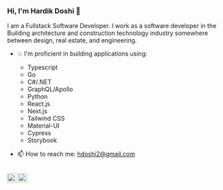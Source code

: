 ### Hi, I'm Hardik Doshi 👋

I am a Fullstack Software Developer. I work as a software developer in the Building architecture and construction technology industry somewhere between design, real estate, and engineering. 

- 💥 I'm proficient in building applications using:
  - Typescript
  - Go
  - C#/.NET
  - GraphQL/Apollo
  - Python
  - React.js
  - Next.js
  - Tailwind CSS
  - Material-UI
  - Cypress
  - Storybook
  
- 📫 How to reach me: hdoshi2@gmail.com

<br>
<a href="https://www.linkedin.com/in/hdoshi2/">
  <img align="left" alt="Hardik's LinkdeIN" width="22px" src="https://cdn.jsdelivr.net/npm/simple-icons@v3/icons/linkedin.svg" />
</a>
<a href="https://twitter.com/Kidrah9">
  <img align="left" alt="Hardik Doshi | Twitter" width="22px" src="https://cdn.jsdelivr.net/npm/simple-icons@v3/icons/twitter.svg" />
</a>
</br>
